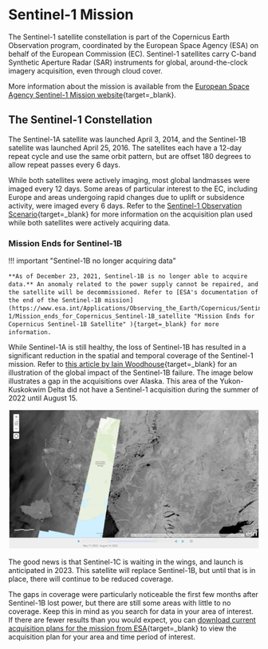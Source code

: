 # Sentinel-1 Mission

The Sentinel-1 satellite constellation is part of the Copernicus Earth Observation program, coordinated by the European Space Agency (ESA) on behalf of the European Commission (EC). Sentinel-1 satellites carry C-band Synthetic Aperture Radar (SAR) instruments for global, around-the-clock imagery acquisition, even through cloud cover. 

More information about the mission is available from the [European Space Agency Sentinel-1 Mission website](https://earth.esa.int/web/guest/missions/esa-operational-eo-missions/sentinel-1 "Sentinel-1 Mission" ){target=_blank}.

## The Sentinel-1 Constellation

The Sentinel-1A satellite was launched April 3, 2014, and the Sentinel-1B satellite was launched April 25, 2016. The satellites each have a 12-day repeat cycle and use the same orbit pattern, but are offset 180 degrees to allow repeat passes every 6 days. 

While both satellites were actively imaging, most global landmasses were imaged every 12 days. Some areas of particular interest to the EC, including Europe and areas undergoing rapid changes due to uplift or subsidence activity, were imaged every 6 days. Refer to the [Sentinel-1 Observation Scenario](https://sentinel.esa.int/web/sentinel/missions/sentinel-1/observation-scenario "https://sentinel.esa.int/web/sentinel/missions/sentinel-1/observation-scenario" ){target=_blank} for more information on the acquisition plan used while both satellites were actively acquiring data.

### Mission Ends for Sentinel-1B

!!! important "Sentinel-1B no longer acquiring data"

    **As of December 23, 2021, Sentinel-1B is no longer able to acquire data.** An anomaly related to the power supply cannot be repaired, and the satellite will be decommissioned. Refer to [ESA's documentation of the end of the Sentinel-1B mission](https://www.esa.int/Applications/Observing_the_Earth/Copernicus/Sentinel-1/Mission_ends_for_Copernicus_Sentinel-1B_satellite "Mission Ends for Copernicus Sentinel-1B Satellite" ){target=_blank} for more information.

While Sentinel-1A is still healthy, the loss of Sentinel-1B has resulted in a significant reduction in the spatial and temporal coverage of the Sentinel-1 mission. Refer to [this article by Iain Woodhouse](https://www.earthblox.io/articles/the-impact-of-the-sentinel-1b-failure-and-looking-forward-to-sentinel-1c "The impact of the Sentinel-1B failure and looking forward to Sentinel-1C" ){target=_blank} for an illustration of the global impact of the Sentinel-1B failure. The image below illustrates a gap in the acquisitions over Alaska. This area of the Yukon-Kuskokwim Delta did not have a Sentinel-1 acquisition during the summer of 2022 until August 15.

![Y-K Delta Gap](images/s1b_hole_alaska.png "Lack of acquisitions over the Yukon-Kuskokwim Delta, Alaska")

The good news is that Sentinel-1C is waiting in the wings, and launch is anticipated in 2023. This satellite will replace Sentinel-1B, but until that is in place, there will continue to be reduced coverage. 

The gaps in coverage were particularly noticeable the first few months after Sentinel-1B lost power, but there are still some areas with little to no coverage. Keep this in mind as you search for data in your area of interest. If there are fewer results than you would expect, you can [download current acquisition plans for the mission from ESA](https://sentinels.copernicus.eu/web/sentinel/missions/sentinel-1/observation-scenario/acquisition-segments "Sentinel-1 Acquisition Segments" ){target=_blank} to view the acquisition plan for your area and time period of interest.
